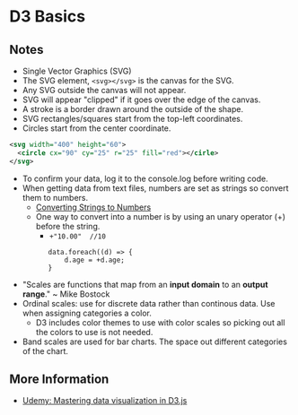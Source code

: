 # D3 Basics



## Notes

- Single Vector Graphics (SVG)
- The SVG element, `<svg></svg>` is the canvas for the SVG.  
- Any SVG outside the canvas will not appear.
- SVG will appear "clipped" if it goes over the edge of the canvas.
- A stroke is a border drawn around the outside of the shape.
- SVG rectangles/squares start from the top-left coordinates.
- Circles start from the center coordinate.
```svg
<svg width="400" height="60">
  <circle cx="90" cy="25" r="25" fill="red"></cirle>
</svg>
```
- To confirm your data, log it to the console.log before writing code.
- When getting data from text files, numbers are set as strings so convert them to numbers.
  - [Converting Strings to Numbers](https://flaviocopes.com/how-to-convert-string-to-number-javascript/)
  - One way to convert into a number is by using an unary operator (+) before the string.
    - ` +"10.00"  //10 `
     ```
        data.foreach((d) => {
            d.age = +d.age;
        }
    ```
- "Scales are functions that map from an **input domain** to an **output range**."  ~ Mike Bostock
- Ordinal scales:  use for discrete data rather than continous data.  Use when assigning categories a color.
  - D3 includes color themes to use with color scales so picking out all the colors to use is not needed.
- Band scales are used for bar charts.  The space out different categories of the chart.




## More Information

- [Udemy: Mastering data visualization in D3.js](https://www.udemy.com/course/masteringd3js/)
